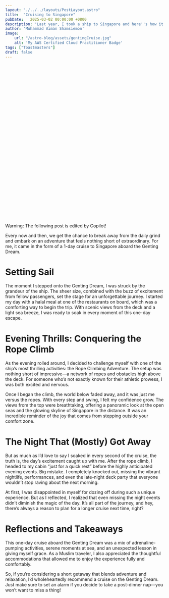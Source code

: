 ```yaml
---
layout: "./../../layouts/PostLayout.astro"
title:  "Cruising to Singapore"
pubDate:   2025-03-02 00:00:00 +0800
description: 'Last year, I took a ship to Singapore and here''s how it went!'
author: 'Muhammad Aiman Shamsiemon'
image:
    url: "/astro-blog/assets/gentingCruise.jpg"
    alt: 'My AWS Certified Cloud Practitioner Badge'
tags: ["Toastmasters"]
draft: false
---
```

<div role="alert" class="alert alert-warning">
  <svg xmlns="http://www.w3.org/2000/svg" class="stroke-current shrink-0 h-6 w-6" fill="none" viewBox="0 0 24 24"><path stroke-linecap="round" stroke-linejoin="round" stroke-width="2" d="M12 9v2m0 4h.01m-6.938 4h13.856c1.54 0 2.502-1.667 1.732-3L13.732 4c-.77-1.333-2.694-1.333-3.464 0L3.34 16c-.77 1.333.192 3 1.732 3z" /></svg>
  <span>Warning: The following post is edited by Copilot!</span>
</div>

Every now and then, we get the chance to break away from the daily grind and embark on an adventure that feels nothing short of extraordinary. For me, it came in the form of a 1-day cruise to Singapore aboard the Genting Dream. 

# Setting Sail
The moment I stepped onto the Genting Dream, I was struck by the grandeur of the ship. The sheer size, combined with the buzz of excitement from fellow passengers, set the stage for an unforgettable journey. I started my day with a  halal meal at one of the restaurants on board, which was a comforting way to begin the trip. With scenic views from the deck and a light sea breeze, I was ready to soak in every moment of this one-day escape.

# Evening Thrills: Conquering the Rope Climb
As the evening rolled around, I decided to challenge myself with one of the ship’s most thrilling activities: the Rope Climbing Adventure. The setup was nothing short of impressive—a network of ropes and obstacles high above the deck. For someone who’s not exactly known for their athletic prowess, I was both excited and nervous.

Once I began the climb, the world below faded away, and it was just me versus the ropes. With every step and swing, I felt my confidence grow. The views from the top were breathtaking, offering a panoramic look at the open seas and the glowing skyline of Singapore in the distance. It was an incredible reminder of the joy that comes from stepping outside your comfort zone.

# The Night That (Mostly) Got Away
But as much as I’d love to say I soaked in every second of the cruise, the truth is, the day’s excitement caught up with me. After the rope climb, I headed to my cabin “just for a quick rest” before the highly anticipated evening events. Big mistake. I completely knocked out, missing the vibrant nightlife, performances, and even the late-night deck party that everyone wouldn’t stop raving about the next morning.

At first, I was disappointed in myself for dozing off during such a unique experience. But as I reflected, I realized that even missing the night events didn’t diminish the magic of the day. It’s all part of the journey, and hey, there’s always a reason to plan for a longer cruise next time, right?

# Reflections and Takeaways
This one-day cruise aboard the Genting Dream was a mix of adrenaline-pumping activities, serene moments at sea, and an unexpected lesson in giving myself grace. As a Muslim traveler, I also appreciated the thoughtful accommodations that allowed me to enjoy the experience fully and comfortably.

So, if you’re considering a short getaway that blends adventure and relaxation, I’d wholeheartedly recommend a cruise on the Genting Dream. Just make sure to set an alarm if you decide to take a post-dinner nap—you won’t want to miss a thing!
